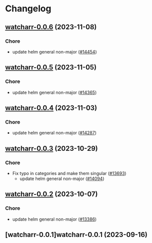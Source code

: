 # Changelog



## [watcharr-0.0.6](https://github.com/truecharts/charts/compare/watcharr-0.0.5...watcharr-0.0.6) (2023-11-08)

### Chore

- update helm general non-major ([#14454](https://github.com/truecharts/charts/issues/14454))
  
  


## [watcharr-0.0.5](https://github.com/truecharts/charts/compare/watcharr-0.0.4...watcharr-0.0.5) (2023-11-05)

### Chore

- update helm general non-major ([#14365](https://github.com/truecharts/charts/issues/14365))
  
  


## [watcharr-0.0.4](https://github.com/truecharts/charts/compare/watcharr-0.0.3...watcharr-0.0.4) (2023-11-03)

### Chore

- update helm general non-major ([#14287](https://github.com/truecharts/charts/issues/14287))
  
  


## [watcharr-0.0.3](https://github.com/truecharts/charts/compare/watcharr-0.0.2...watcharr-0.0.3) (2023-10-29)

### Chore

- Fix typo in categories and make them singular ([#13693](https://github.com/truecharts/charts/issues/13693))
  - update helm general non-major ([#14094](https://github.com/truecharts/charts/issues/14094))
  
  


## [watcharr-0.0.2](https://github.com/truecharts/charts/compare/watcharr-0.0.1...watcharr-0.0.2) (2023-10-07)

### Chore

- update helm general non-major ([#13386](https://github.com/truecharts/charts/issues/13386))
  
  


## [watcharr-0.0.1]watcharr-0.0.1 (2023-09-16)

